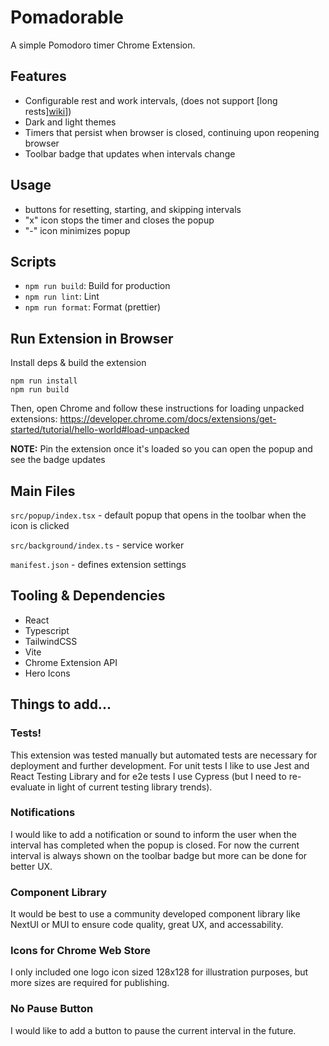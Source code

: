 # Pomadorable

A simple Pomodoro timer Chrome Extension.

## Features

- Configurable rest and work intervals, (does not support [long rests][wiki](https://todoist.com/productivity-methods/pomodoro-technique)])
- Dark and light themes
- Timers that persist when browser is closed, continuing upon reopening browser
- Toolbar badge that updates when intervals change

## Usage

- buttons for resetting, starting, and skipping intervals
- "x" icon stops the timer and closes the popup
- "-" icon minimizes popup

## Scripts

- `npm run build`: Build for production
- `npm run lint`: Lint
- `npm run format`: Format (prettier)

## Run Extension in Browser

Install deps & build the extension

```shell
npm run install
npm run build
```

Then, open Chrome and follow these instructions for loading unpacked extensions: https://developer.chrome.com/docs/extensions/get-started/tutorial/hello-world#load-unpacked

**NOTE:** Pin the extension once it's loaded so you can open the popup and see the badge updates

## Main Files

`src/popup/index.tsx` - default popup that opens in the toolbar when the icon is clicked

`src/background/index.ts` - service worker

`manifest.json` - defines extension settings

## Tooling & Dependencies

- React
- Typescript
- TailwindCSS
- Vite
- Chrome Extension API
- Hero Icons

## Things to add...

### Tests!

This extension was tested manually but automated tests are necessary for deployment and further development. For unit tests I like to use Jest and React Testing Library and for e2e tests I use Cypress (but I need to re-evaluate in light of current testing library trends).

### Notifications

I would like to add a notification or sound to inform the user when the interval has completed when the popup is closed. For now the current interval is always shown on the toolbar badge but more can be done for better UX.

### Component Library

It would be best to use a community developed component library like NextUI or MUI to ensure code quality, great UX, and accessability.

### Icons for Chrome Web Store

I only included one logo icon sized 128x128 for illustration purposes, but more sizes are required for publishing.

### No Pause Button

I would like to add a button to pause the current interval in the future.
